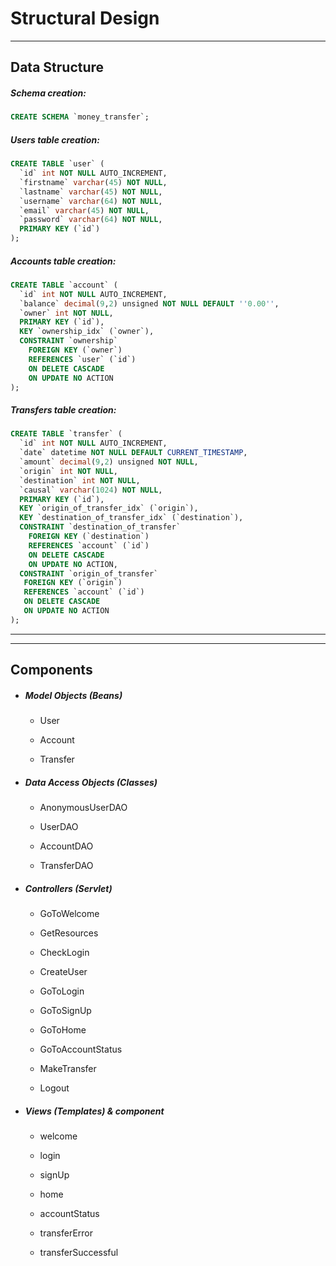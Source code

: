 # Structural Design

***

## Data Structure

##### Schema creation:

```sql
CREATE SCHEMA `money_transfer`;
```

##### Users table creation:

```sql
CREATE TABLE `user` (
  `id` int NOT NULL AUTO_INCREMENT,
  `firstname` varchar(45) NOT NULL,
  `lastname` varchar(45) NOT NULL,
  `username` varchar(64) NOT NULL,
  `email` varchar(45) NOT NULL,
  `password` varchar(64) NOT NULL,
  PRIMARY KEY (`id`)
);
```

##### Accounts table creation:

```sql
CREATE TABLE `account` (
  `id` int NOT NULL AUTO_INCREMENT,
  `balance` decimal(9,2) unsigned NOT NULL DEFAULT ''0.00'',
  `owner` int NOT NULL,
  PRIMARY KEY (`id`),
  KEY `ownership_idx` (`owner`),
  CONSTRAINT `ownership` 
    FOREIGN KEY (`owner`) 
    REFERENCES `user` (`id`) 
    ON DELETE CASCADE
    ON UPDATE NO ACTION
);
```

##### Transfers table creation:

```sql
CREATE TABLE `transfer` (
  `id` int NOT NULL AUTO_INCREMENT,
  `date` datetime NOT NULL DEFAULT CURRENT_TIMESTAMP,
  `amount` decimal(9,2) unsigned NOT NULL,
  `origin` int NOT NULL,
  `destination` int NOT NULL,
  `causal` varchar(1024) NOT NULL,
  PRIMARY KEY (`id`),
  KEY `origin_of_transfer_idx` (`origin`),
  KEY `destination_of_transfer_idx` (`destination`),
  CONSTRAINT `destination_of_transfer` 
    FOREIGN KEY (`destination`) 
    REFERENCES `account` (`id`) 
    ON DELETE CASCADE
    ON UPDATE NO ACTION,
  CONSTRAINT `origin_of_transfer` 
   FOREIGN KEY (`origin`) 
   REFERENCES `account` (`id`) 
   ON DELETE CASCADE
   ON UPDATE NO ACTION
);
```

***

***

## Components

- ##### Model Objects (Beans)
  
  - User
  
  - Account
  
  - Transfer

- ##### Data Access Objects (Classes)
  
  - AnonymousUserDAO
  
  - UserDAO
  
  - AccountDAO
  
  - TransferDAO

- ##### Controllers (Servlet)
  
  - GoToWelcome
  
  - GetResources
  
  - CheckLogin
  
  - CreateUser
  
  - GoToLogin
  
  - GoToSignUp
  
  - GoToHome
  
  - GoToAccountStatus
  
  - MakeTransfer
  
  - Logout

- ##### Views (Templates) & component
  
  - welcome
  
  - login
  
  - signUp
  
  - home
  
  - accountStatus
  
  - transferError
  
  - transferSuccessful